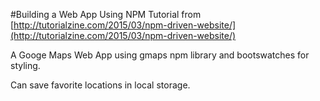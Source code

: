 #Building a Web App Using NPM
Tutorial from [http://tutorialzine.com/2015/03/npm-driven-website/](http://tutorialzine.com/2015/03/npm-driven-website/)

A Googe Maps Web App using gmaps npm library and bootswatches for styling. 

Can save favorite locations in local storage.
